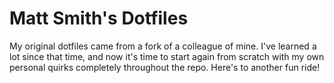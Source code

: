 # Matt Smith's Dotfiles

My original dotfiles came from a fork of a colleague of mine. I've learned a lot
since that time, and now it's time to start again from scratch with my own
personal quirks completely throughout the repo. Here's to another fun ride!
